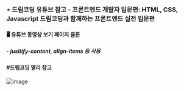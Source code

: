 ### ⋆ 드림코딩 유튜브 참고 - 프론트엔드 개발자 입문편: HTML, CSS, Javascript 드림코딩과 함께하는 프론트엔드 실전 입문편  
#### 🖥 유튜브 동영상 보기 페이지 클론  
  ##### - jusitify-content, align-items 등 사용  

#### #드림코딩 엘리 참고  
![image](https://raw.githubusercontent.com/dream-ellie/youtube-site/master/demo/mobile.png)

